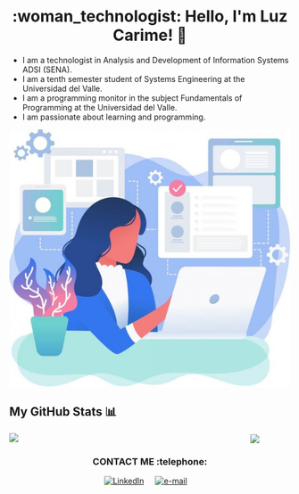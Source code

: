 <h1 align="center">  :woman_technologist: Hello, I'm Luz Carime! 👋</h1>

* I am a technologist in Analysis and Development of Information Systems ADSI (SENA).
* I am a tenth semester student of Systems Engineering at the Universidad del Valle.
* I am a programming monitor in the subject Fundamentals of Programming at the Universidad del Valle.
* I am passionate about learning and programming.

<p align="center">
<img align="center" src="https://github.com/lclucumi/lclucumi/blob/main/images/lclucumiAvatar.jpg" />
</p>

## My GitHub Stats :bar_chart:

<a><img width="432" img align="left" src="https://github-readme-stats.vercel.app/api?username=lclucumi&show_icons=true&theme=tokyonight" class="responsive" />
</a><a><img width="432" img align="center" src="https://github-readme-stats.vercel.app/api/top-langs/?username=lclucumi&layout=compact&hide=html&theme=tokyonight" class="responsive"/></a>

<h3 align="center"> CONTACT ME :telephone:</h3>
<p align="center">
    <!-- linkedin -->
    <a href="https://www.linkedin.com/in/luzcarime/"><img src="https://cdn4.iconfinder.com/data/icons/social-messaging-ui-color-shapes-2-free/128/social-linkedin-circle-512.png" width="40px" alt="LinkedIn"></a> &nbsp; &nbsp;
    <!-- gmail-->
    <a href="luz.lucumi@correounivalle.edu.co"><img src="https://i.pinimg.com/originals/84/7c/08/847c083cc09040091439e3c05d1fedde.png" width="40px" alt="e-mail"></a> &nbsp; &nbsp;
</p>
